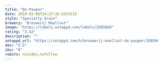 ```yaml
---
title: "De Pauper"
date: 2019-02-08T14:37:16.533161Z
style: "Specialty Grain"
brewery: "Brouwerij Maallust"
image: "https://labels.untappd.com/labels/2085660"
rating: "3.42"
description: ""
untappd_url: "https://untappd.com/b/brouwerij-maallust-de-pauper/2085660"
abv: "5.5"
ibu: "0"
robots: noindex,nofollow
---
```


